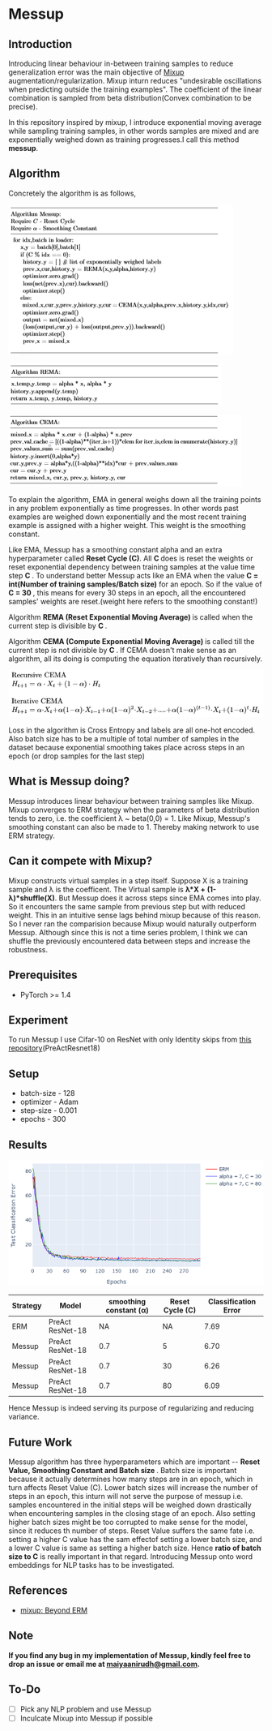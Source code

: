 # Messup

## Introduction
Introducing linear behaviour in-between training samples to reduce generalization error was the main objective of <a href = 'https://arxiv.org/pdf/1710.09412.pdf'>Mixup <a/> augmentation/regularization. Mixup inturn reduces "undesirable oscillations when predicting outside the training examples". The coefficient of the linear combination is sampled from beta distribution(Convex combination to be precise). 

In this repository inspired by mixup, I introduce exponential moving average while sampling training samples, in other words samples are mixed and are exponentially weighed down as training progresses.I call this method <b>messup</b>.

## Algorithm
Concretely the algorithm is as follows,

![alt-text-1](images/MessupAlgorithm.PNG "i1")

![alt-text-2](images/RemaAlgorithm.png "i2")

![alt-text-3](images/CemaAlgorithm.png "i3")

To explain the algorithm, EMA in general weighs down all the training points in any problem exponentially as time progresses. In other words past examples are weighed down exponentially and the most recent training example is assigned with a higher weight. This weight is the smoothing constant.

Like EMA, Messup has a smoothing constant alpha and an extra hyperparameter called <b>Reset Cycle (C)</b>. All <b> C </b> does is reset the weights or reset exponential dependency between training samples at the value time step <b> C </b>. To understand better Messup acts like an EMA when the value <b> C = int(Number of training samples/Batch size)</b> for an epoch. So if the value of <b> C = 30 </b>, this means for every 30 steps in an epoch, all the encountered samples' weights are reset.(weight here refers to the smoothing constant!) 

Algorithm <b> REMA (Reset Exponential Moving Average) </b> is called when the current step is divisible by <b> C </b>.

Algorithm <b> CEMA (Compute Exponential Moving Average) </b> is called till the current step is not divisble by <b> C </b>. If CEMA doesn't make sense as an algorithm, all its doing is computing the equation iteratively than recursively.

![alt-text-4](images/RecIter.PNG "i4")

Loss in the algorithm is Cross Entropy and labels are all one-hot encoded. Also batch size has to be a multiple of total number of samples in the dataset because exponential smoothing takes place across steps in an epoch (or drop samples for the last step)
## What is Messup doing?

Messup introduces linear behaviour between training samples like Mixup. Mixup converges to ERM strategy when the parameters of beta distribution tends to zero, i.e. the coefficient λ ~ beta(0,0) = 1. Like Mixup, Messup's smoothing constant can also be made to 1. Thereby making network to use ERM strategy.

## Can it compete with Mixup?

Mixup constructs virtual samples in a step itself. Suppose X is a training sample and λ is the coefficent. The Virtual sample is <b>λ\*X + (1-λ)\*shuffle(X)</b>. But Messup does it across steps since EMA comes into play. So it encounters the same sample from previous step but with reduced weight. This in an intuitive sense lags behind mixup because of this reason. So I never ran the comparision because Mixup would naturally outperform Messup. Although since this is not a time series problem, I think we can shuffle the previously encountered data between steps and increase the robustness.

## Prerequisites

- PyTorch >= 1.4

## Experiment

To run Messup I use Cifar-10 on ResNet with only Identity skips from <a href = "https://github.com/kuangliu/pytorch-cifar">this repository</a>(PreActResnet18)<br>

## Setup

- batch-size - 128
- optimizer - Adam
- step-size - 0.001
- epochs - 300

## Results

![alt-text-5](images/test_acc.png "i5")


| Strategy| Model   | smoothing constant (α) | Reset Cycle (C) | Classification Error  |
|-------- | ------- | ---------- | ---------  | ---------  |
|ERM| PreAct ResNet-18 | NA | NA |  7.69 |
|Messup| PreAct ResNet-18 | 0.7 | 5 |  6.70 |
|Messup| PreAct ResNet-18| 0.7| 30 | 6.26 |
|Messup| PreAct ResNet-18| 0.7| 80 | 6.09 |

Hence Messup is indeed serving its purpose of regularizing and reducing variance.


## Future Work
Messup algorithm has three hyperparameters which are important -- <b> Reset Value, Smoothing Constant and Batch size </b>. Batch size is important because it actually determines how many steps are in an epoch, which in turn affects Reset Value (C). Lower batch sizes will increase the number of steps in an epoch, this inturn will not serve the purpose of messup i.e. samples encountered in the initial steps will be weighed down drastically when encountering samples in the closing stage of an epoch. Also setting higher batch sizes might be too corrupted to make sense for the model, since it reduces th number of steps. Reset Value suffers the same fate i.e. setting a higher C value has the sam effectof setting a lower batch size, and a lower C value is same as setting a higher batch size. Hence <b>ratio of batch size to C</b> is really important in that regard. Introducing Messup onto word embeddings for NLP tasks has to be investigated.

## References

- <a href = "https://arxiv.org/pdf/1710.09412.pdf">mixup: Beyond ERM</a>

## Note
<b>If you find any bug in my implementation of Messup, kindly feel free to drop an issue or email me at maiyaanirudh@gmail.com.</b>
## To-Do
- [ ] Pick any NLP problem and use Messup
- [ ] Inculcate Mixup into Messup if possible
